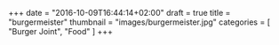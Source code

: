 +++
date = "2016-10-09T16:44:14+02:00"
draft = true
title = "burgermeister"
thumbnail = "images/burgermeister.jpg"
categories = [
  "Burger Joint",
  "Food"
]
+++

